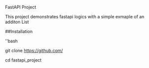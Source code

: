 FastAPI Project

This project demonstrates fastapi logics with a simple exmaple of an additon List

##Installation

''bash

git clone https://github.com/

cd fastapi_project
